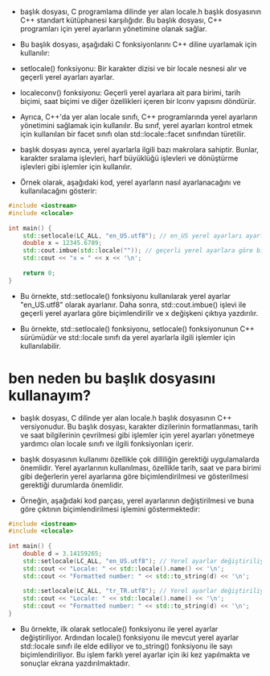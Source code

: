 - <clocale> başlık dosyası, C programlama dilinde yer alan locale.h başlık dosyasının C++ standart kütüphanesi karşılığıdır. Bu başlık dosyası, C++ programları için yerel ayarların yönetimine olanak sağlar.

- Bu başlık dosyası, aşağıdaki C fonksiyonlarını C++ diline uyarlamak için kullanılır:

- setlocale() fonksiyonu: Bir karakter dizisi ve bir locale nesnesi alır ve geçerli yerel ayarları ayarlar.
- localeconv() fonksiyonu: Geçerli yerel ayarlara ait para birimi, tarih biçimi, saat biçimi ve diğer özellikleri içeren bir lconv yapısını döndürür.
- Ayrıca, C++'da yer alan locale sınıfı, C++ programlarında yerel ayarların yönetimini sağlamak için kullanılır. Bu sınıf, yerel ayarları kontrol etmek için kullanılan bir facet sınıfı olan std::locale::facet sınıfından türetilir.

- <clocale> başlık dosyası ayrıca, yerel ayarlarla ilgili bazı makrolara sahiptir. Bunlar, karakter sıralama işlevleri, harf büyüklüğü işlevleri ve dönüştürme işlevleri gibi işlemler için kullanılır.

- Örnek olarak, aşağıdaki kod, yerel ayarların nasıl ayarlanacağını ve kullanılacağını gösterir:

```CPP
#include <iostream>
#include <clocale>
 
int main() {
    std::setlocale(LC_ALL, "en_US.utf8"); // en_US yerel ayarları ayarlandı
    double x = 12345.6789;
    std::cout.imbue(std::locale("")); // geçerli yerel ayarlara göre biçimlendir
    std::cout << "x = " << x << '\n';
 
    return 0;
}

```

- Bu örnekte, std::setlocale() fonksiyonu kullanılarak yerel ayarlar "en_US.utf8" olarak ayarlanır. Daha sonra, std::cout.imbue() işlevi ile geçerli yerel ayarlara göre biçimlendirilir ve x değişkeni çıktıya yazdırılır.

- Bu örnekte, std::setlocale() fonksiyonu, setlocale() fonksiyonunun C++ sürümüdür ve std::locale sınıfı da yerel ayarlarla ilgili işlemler için kullanılabilir.

# ben neden bu başlık dosyasını kullanayım?

- <clocale> başlık dosyası, C dilinde yer alan locale.h başlık dosyasının C++ versiyonudur. Bu başlık dosyası, karakter dizilerinin formatlanması, tarih ve saat bilgilerinin çevrilmesi gibi işlemler için yerel ayarları yönetmeye yardımcı olan locale sınıfı ve ilgili fonksiyonları içerir.

- <clocale> başlık dosyasının kullanımı özellikle çok dilliliğin gerektiği uygulamalarda önemlidir. Yerel ayarlarının kullanılması, özellikle tarih, saat ve para birimi gibi değerlerin yerel ayarlarına göre biçimlendirilmesi ve gösterilmesi gerektiği durumlarda önemlidir.

- Örneğin, aşağıdaki kod parçası, yerel ayarlarının değiştirilmesi ve buna göre çıktının biçimlendirilmesi işlemini göstermektedir:

```CPP
#include <iostream>
#include <clocale>
 
int main() {
    double d = 3.14159265;
    std::setlocale(LC_ALL, "en_US.utf8"); // Yerel ayarlar değiştiriliyor
    std::cout << "Locale: " << std::locale().name() << '\n';
    std::cout << "Formatted number: " << std::to_string(d) << '\n';
 
    std::setlocale(LC_ALL, "tr_TR.utf8"); // Yerel ayarlar değiştiriliyor
    std::cout << "Locale: " << std::locale().name() << '\n';
    std::cout << "Formatted number: " << std::to_string(d) << '\n';
}

```

- Bu örnekte, ilk olarak setlocale() fonksiyonu ile yerel ayarlar değiştiriliyor. Ardından locale() fonksiyonu ile mevcut yerel ayarlar std::locale sınıfı ile elde ediliyor ve to_string() fonksiyonu ile sayı biçimlendiriliyor. Bu işlem farklı yerel ayarlar için iki kez yapılmakta ve sonuçlar ekrana yazdırılmaktadır.


